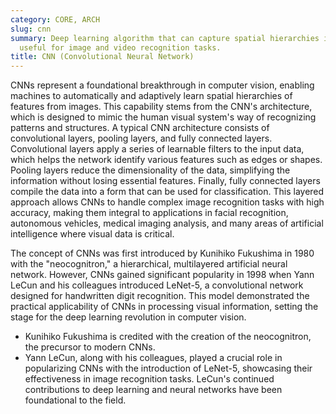 ```yaml
---
category: CORE, ARCH
slug: cnn
summary: Deep learning algorithm that can capture spatial hierarchies in data, particularly
  useful for image and video recognition tasks.
title: CNN (Convolutional Neural Network)
---
```


CNNs represent a foundational breakthrough in computer vision, enabling machines to automatically and adaptively learn spatial hierarchies of features from images. This capability stems from the CNN's architecture, which is designed to mimic the human visual system's way of recognizing patterns and structures. A typical CNN architecture consists of convolutional layers, pooling layers, and fully connected layers. Convolutional layers apply a series of learnable filters to the input data, which helps the network identify various features such as edges or shapes. Pooling layers reduce the dimensionality of the data, simplifying the information without losing essential features. Finally, fully connected layers compile the data into a form that can be used for classification. This layered approach allows CNNs to handle complex image recognition tasks with high accuracy, making them integral to applications in facial recognition, autonomous vehicles, medical imaging analysis, and many areas of artificial intelligence where visual data is critical.

The concept of CNNs was first introduced by Kunihiko Fukushima in 1980 with the "neocognitron," a hierarchical, multilayered artificial neural network. However, CNNs gained significant popularity in 1998 when Yann LeCun and his colleagues introduced LeNet-5, a convolutional network designed for handwritten digit recognition. This model demonstrated the practical applicability of CNNs in processing visual information, setting the stage for the deep learning revolution in computer vision.

- Kunihiko Fukushima is credited with the creation of the neocognitron, the precursor to modern CNNs.
- Yann LeCun, along with his colleagues, played a crucial role in popularizing CNNs with the introduction of LeNet-5, showcasing their effectiveness in image recognition tasks. LeCun's continued contributions to deep learning and neural networks have been foundational to the field.